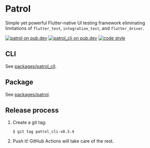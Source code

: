 # Patrol

Simple yet powerful Flutter-native UI testing framework eliminating
limitations of `flutter_test`, `integration_test`, and `flutter_driver`.

[![patrol on pub.dev][pub_badge_test]][pub_link_test]
[![patrol_cli on pub.dev][pub_badge_cli]][pub_link_cli]
[![code style][pub_badge_style]][pub_badge_link]

## CLI

See [packages/patrol_cli][patrol_cli].

## Package

See [packages/patrol][patrol].

## Release process

1. Create a git tag:

   ```
   $ git tag patrol_cli-v0.3.4
   ```

2. Push it! GitHub Actions will take care of the rest.

[patrol_cli]: https://github.com/leancodepl/patrol/tree/master/packages/patrol_cli
[patrol]: https://github.com/leancodepl/patrol/tree/master/packages/patrol
[pub_badge_test]: https://img.shields.io/pub/v/patrol?label=patrol
[pub_link_test]: https://pub.dartlang.org/packages/patrol
[pub_badge_cli]: https://img.shields.io/pub/v/patrol_cli?label=patrol_cli
[pub_badge_style]: https://img.shields.io/badge/style-leancode__lint-black
[pub_badge_link]: https://pub.dartlang.org/packages/leancode_lint
[pub_link_cli]: https://pub.dartlang.org/packages/patrol_cli
